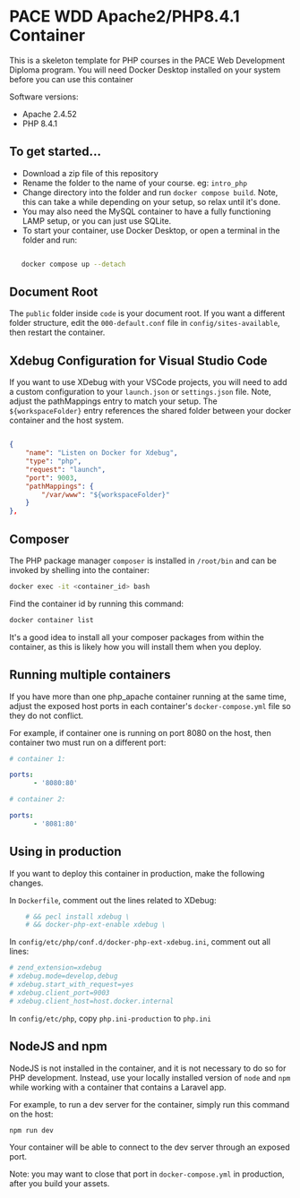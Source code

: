 # PACE WDD Apache2/PHP8.4.1 Container

This is a skeleton template for PHP courses in the PACE Web Development Diploma program.  You will need Docker Desktop installed on your system before you can use this container

Software versions:

* Apache 2.4.52
* PHP 8.4.1

## To get started...

* Download a zip file of this repository
* Rename the folder to the name of your course.  eg: `intro_php`
* Change directory into the folder and run `docker compose build`.  Note, this can take a while depending on your setup, so relax until it's done.
* You may also need the MySQL container to have a fully functioning LAMP setup, or you can just use SQLite.
* To start your container, use Docker Desktop, or open a terminal in the folder and run:

 ```bash

    docker compose up --detach

```

## Document Root

 The `public` folder inside `code` is your document root.  If you want a different folder structure, edit the `000-default.conf` file in `config/sites-available`, then restart the container.

## Xdebug Configuration for Visual Studio Code

If you want to use XDebug with your VSCode projects, you will need to add a custom configuration to your `launch.json` or `settings.json` file.  Note, adjust the pathMappings entry to match your setup.  The `${workspaceFolder}` entry references the shared folder between your docker container and the host system.

```json

{
    "name": "Listen on Docker for Xdebug",
    "type": "php",
    "request": "launch",
    "port": 9003,
    "pathMappings": {
        "/var/www": "${workspaceFolder}"
    }
},

```


## Composer

The PHP package manager `composer` is installed in `/root/bin` and
can be invoked by shelling into the container:

```bash
docker exec -it <container_id> bash
```

Find the container id by running this command:

```bash
docker container list
```

It's a good idea to install all your composer packages from within the container, as this is likely how you will install them when you deploy.


## Running multiple containers

If you have more than one php_apache container running at the same time, adjust the exposed host ports in each container's `docker-compose.yml` file so they do not conflict.

For example, if container one is running on port 8080 on the host, then container two must run on a different port:

```yml
# container 1:

ports:
      - '8080:80'

# container 2:

ports:
      - '8081:80'
```

## Using in production

If you want to deploy this container in production, make the following changes.

In `Dockerfile`, comment out the lines related to XDebug:

```bash
    # && pecl install xdebug \
    # && docker-php-ext-enable xdebug \
```

In `config/etc/php/conf.d/docker-php-ext-xdebug.ini`, comment out all lines:

```ini
# zend_extension=xdebug
# xdebug.mode=develop,debug
# xdebug.start_with_request=yes
# xdebug.client_port=9003
# xdebug.client_host=host.docker.internal
```

In `config/etc/php`, copy `php.ini-production` to `php.ini`


## NodeJS and npm

NodeJS is not installed in the container, and it is not necessary to do so for PHP development.  Instead, use your locally installed version of `node` and `npm` while working with a container that contains a Laravel app.

For example, to run a dev server for the container, simply run this command on the host:

```bash
npm run dev
```

Your container will be able to connect to the dev server through an exposed port.  

Note: you may want to close that port in `docker-compose.yml` in production, after you build your assets.




